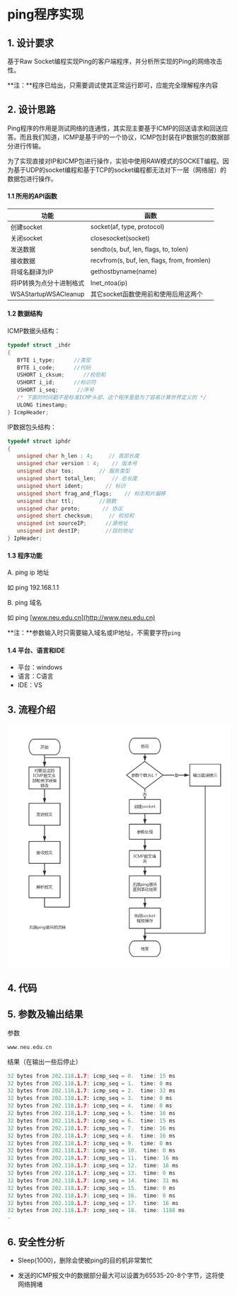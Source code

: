 # ping程序实现


## 1. 设计要求

基于Raw Socket编程实现Ping的客户端程序，并分析所实现的Ping的网络攻击性。

**注：**程序已给出，只需要调试使其正常运行即可，应能完全理解程序内容

## 2. 设计思路

Ping程序的作用是测试网络的连通性，其实现主要基于ICMP的回送请求和回送应答。而且我们知道，ICMP是基于IP的一个协议，ICMP包封装在IP数据包的数据部分进行传输。

为了实现直接对IP和ICMP包进行操作，实验中使用RAW模式的SOCKET编程。因为基于UDP的socket编程和基于TCP的socket编程都无法对下一层（网络层）的数据包进行操作。

#### 1.1 所用的API函数

| 功能                     | 函数                                        |
| ------------------------ | ------------------------------------------- |
| 创建socket               | socket(af, type, protocol)                  |
| 关闭socket               | closesocket(socket)                         |
| 发送数据                 | sendto(s, buf, len, flags, to, tolen)       |
| 接收数据                 | recvfrom(s, buf, len, flags, from, fromlen) |
| 将域名翻译为IP           | gethostbyname(name)                         |
| 将IP转换为点分十进制格式 | Inet_ntoa(ip)                               |
| WSAStartupWSACleanup     | 其它socket函数使用前和使用后用这两个        |

#### 1.2 数据结构

ICMP数据头结构： 

```c
typedef struct _ihdr
{
   BYTE i_type;      //类型
   BYTE i_code;      //代码
   USHORT i_cksum;      //校验和
   USHORT i_id;      //标识符
   USHORT i_seq;      //序号
   /* 下面的时间戳不是标准ICMP头部，这个程序里是为了容易计算世界定义的 */
   ULONG timestamp;
} IcmpHeader;
```

IP数据包头结构：

```c
typedef struct iphdr
{
   unsigned char h_len : 4;     // 首部长度
   unsigned char version : 4;    // 版本号
   unsigned char tos;        // 服务类型
   unsigned short total_len;     // 总长度
   unsigned short ident;       // 标识
   unsigned short frag_and_flags;    // 标志和片偏移
   unsigned char ttl;        //跳数
   unsigned char proto;       // 协议
   unsigned short checksum;     // 校验和
   unsigned int sourceIP;      //源地址
   unsigned int destIP;        //目的地址
} IpHeader;
```

#### 1.3 程序功能

A. ping ip 地址

如 ping 192.168.1.1

B. ping 域名

如 ping [www.neu.edu.cn](http://www.neu.edu.cn)

**注：**参数输入时只需要输入域名或IP地址，不需要字符`ping`

#### 1.4 平台、语言和IDE

- 平台：windows    
- 语言：C语言
- IDE：VS	

## 3. 流程介绍

![ping程序实现](/images/Goweb-ping实现/3EEkt0.png)

## 4. 代码

<script src="https://gist.github.com/shuzang/26b2052e5283fa0ff596c43fa3c52265.js"></script>
## 5. 参数及输出结果

参数

```c
www.neu.edu.cn
```

结果（在输出一些后停止）

```c
32 bytes from 202.118.1.7: icmp_seq = 0.  time: 15 ms
32 bytes from 202.118.1.7: icmp_seq = 1.  time: 0 ms
32 bytes from 202.118.1.7: icmp_seq = 2.  time: 32 ms
32 bytes from 202.118.1.7: icmp_seq = 3.  time: 0 ms
32 bytes from 202.118.1.7: icmp_seq = 4.  time: 0 ms
32 bytes from 202.118.1.7: icmp_seq = 5.  time: 16 ms
32 bytes from 202.118.1.7: icmp_seq = 6.  time: 15 ms
32 bytes from 202.118.1.7: icmp_seq = 7.  time: 16 ms
32 bytes from 202.118.1.7: icmp_seq = 8.  time: 16 ms
32 bytes from 202.118.1.7: icmp_seq = 9.  time: 0 ms
32 bytes from 202.118.1.7: icmp_seq = 10.  time: 0 ms
32 bytes from 202.118.1.7: icmp_seq = 11.  time: 16 ms
32 bytes from 202.118.1.7: icmp_seq = 12.  time: 16 ms
32 bytes from 202.118.1.7: icmp_seq = 13.  time: 0 ms
32 bytes from 202.118.1.7: icmp_seq = 14.  time: 31 ms
32 bytes from 202.118.1.7: icmp_seq = 15.  time: 0 ms
32 bytes from 202.118.1.7: icmp_seq = 16.  time: 0 ms
32 bytes from 202.118.1.7: icmp_seq = 17.  time: 16 ms
32 bytes from 202.118.1.7: icmp_seq = 18.  time: 1188 ms
-
```

## 6. 安全性分析

- Sleep(1000)，删除会使被ping的目的机非常繁忙

- 发送的ICMP报文中的数据部分最大可以设置为65535-20-8个字节，这将使网络拥堵
